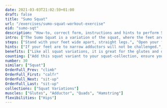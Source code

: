 ```yaml
---
date: 2021-03-03T21:02:59+01:00
draft: false
title: "Sumo Squat"
url: "/exercises/sumo-squat-workout-exercise"
eid: "sumo-sqt"
description: "How-to, correct form, instructions and hints to perform Sumo Squat. Similar exercises and video demo"
intro: ["The Sumo Squat is a variation of the squat, where the feet are placed in a wider distance with fingers pointing slightly out. Additionally to the muscles worked by the regular squat this variance works also the inner thigh."]
steps: ["Stand with your feet wide apart, straight legs.", "Open your feet approximately 45 degrees, externally rotating the hips.", "Squat down, keeping your upper body straight.", "Extend your legs returning to the initial position."]
hints: ["If your feet are to narrow adductors will not be challenged.", "Too wide will bruise the hip joints."]
benefits: ["Like all squat variations, it is great for the glutes and quads.", "Strengthen the inner tights, the adductors."]
counting: ["Add this squat variant to your squat-collection, ensure you do it 2 to 4 times a month.", "Do 2 to 4 series of 10 repetitions."]
number: 30
similar: ["Squat"]
OrderFull_Prev: "climb"
OrderFull_First: "calfr"
OrderFull_Next: "sit-up"
OrderFull_Last: "sit-up"
collections: ["Squat Variations"]
muscles: ["Glutes", "Adductor", "Quads", "Hamstring"]
flexibilities: ["Hips"]
---
```

